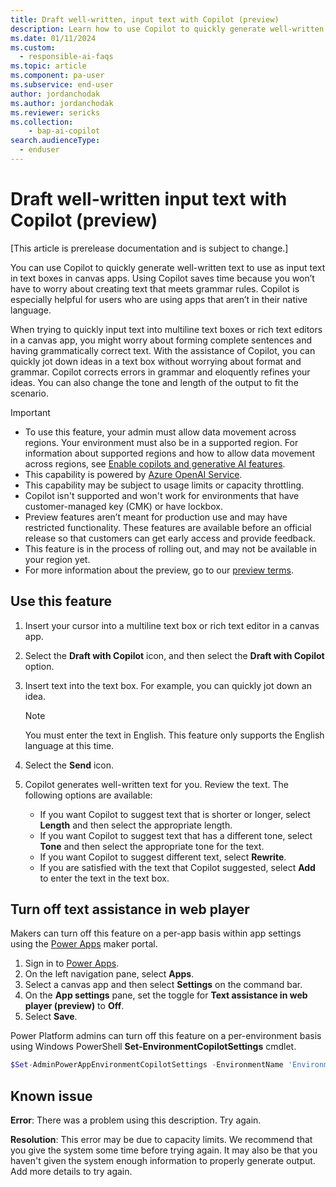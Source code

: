 ```yaml
---
title: Draft well-written, input text with Copilot (preview)
description: Learn how to use Copilot to quickly generate well-written text that can be used in text boxes in apps made with Power Apps.
ms.date: 01/11/2024
ms.custom: 
  - responsible-ai-faqs
ms.topic: article
ms.component: pa-user
ms.subservice: end-user
author: jordanchodak
ms.author: jordanchodak
ms.reviewer: sericks
ms.collection: 
    - bap-ai-copilot 
search.audienceType: 
  - enduser
---
```


# Draft well-written input text with Copilot (preview)

[This article is prerelease documentation and is subject to change.]

You can use Copilot to quickly generate well-written text to use as input text in text boxes in canvas apps. Using Copilot saves time because you won’t have to worry about creating text that meets grammar rules. Copilot is especially helpful for users who are using apps that aren’t in their native language. 

When trying to quickly input text into multiline text boxes or rich text editors in a canvas app, you might worry about forming complete sentences and having grammatically correct text. With the assistance of Copilot, you can quickly jot down ideas in a text box without worrying about format and grammar. Copilot corrects errors in grammar and eloquently refines your ideas. You can also change the tone and length of the output to fit the scenario.

> [!IMPORTANT]
> - To use this feature, your admin must allow data movement across regions. Your environment must also be in a supported region. For information about supported regions and how to allow data movement across regions, see [Enable copilots and generative AI features](/power-platform/admin/geographical-availability-copilot).
> - This capability is powered by [Azure OpenAI Service](/azure/cognitive-services/openai/overview).
> - This capability may be subject to usage limits or capacity throttling.
> - Copilot isn't supported and won't work for environments that have customer-managed key (CMK) or have lockbox.
> - Preview features aren’t meant for production use and may have restricted functionality. These features are available before an official release so that customers can get early access and provide feedback.
> - This feature is in the process of rolling out, and may not be available in your region yet. 
> - For more information about the preview, go to our [preview terms](https://go.microsoft.com/fwlink/?linkid=2189520).

## Use this feature

1. Insert your cursor into a multiline text box or rich text editor in a canvas app.
1. Select the **Draft with Copilot** icon, and then select the **Draft with Copilot** option.
2. Insert text into the text box. For example, you can quickly jot down an idea.

     > [!Note]
     > You must enter the text in English. This feature only supports the English language at this time.
     
4. Select the **Send** icon.
5. Copilot generates well-written text for you. Review the text. The following options are available:
    - If you want Copilot to suggest text that is shorter or longer, select **Length** and then select the appropriate length.
    - If you want Copilot to suggest text that has a different tone, select **Tone** and then select the appropriate tone for the text.
    - If you want Copilot to suggest different text, select **Rewrite**.
    - If you are satisfied with the text that Copilot suggested, select **Add** to enter the text in the text box.
  
## Turn off text assistance in web player

Makers can turn off this feature on a per-app basis within app settings using the [Power Apps](https://make.powerapps.com) maker portal.

1. Sign in to [Power Apps](https://make.powerapps.com).
1. On the left navigation pane, select **Apps**.
1. Select a canvas app and then select **Settings** on the command bar.
1. On the **App settings** pane, set the toggle for **Text assistance in web player (preview)** to  **Off**.
1. Select **Save**.

Power Platform admins can turn off this feature on a per-environment basis using Windows PowerShell **Set-EnvironmentCopilotSettings** cmdlet.

   ```powershell
   $Set-AdminPowerAppEnvironmentCopilotSettings -EnvironmentName 'EnvironmentName' -AppDraftingCopilotEnabled $false
   ```
   
## Known issue

**Error**: There was a problem using this description. Try again.

**Resolution**: This error may be due to capacity limits. We recommend that you give the system some time before trying again. It may also be that you haven't given the system enough information to properly generate output. Add more details to try again.

